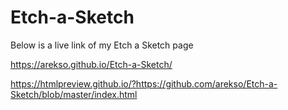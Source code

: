 # Etch-a-Sketch
Below is a live link of my Etch a Sketch page

https://arekso.github.io/Etch-a-Sketch/

https://htmlpreview.github.io/?https://github.com/arekso/Etch-a-Sketch/blob/master/index.html

